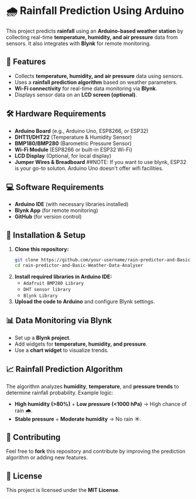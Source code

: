 # 🌧️ Rainfall Prediction Using Arduino

This project predicts **rainfall** using an **Arduino-based weather station** by collecting real-time **temperature, humidity, and air pressure** data from sensors. It also integrates with **Blynk** for remote monitoring.

## 📌 Features
- Collects **temperature, humidity, and air pressure** data using sensors.
- Uses a **rainfall prediction algorithm** based on weather parameters.
- **Wi-Fi connectivity** for real-time data monitoring via **Blynk**.
- Displays sensor data on an **LCD screen (optional)**.

## 🛠️ Hardware Requirements
- **Arduino Board** (e.g., Arduino Uno, ESP8266, or ESP32)
- **DHT11/DHT22** (Temperature & Humidity Sensor)
- **BMP180/BMP280** (Barometric Pressure Sensor)
- **Wi-Fi Module** (ESP8266 or built-in ESP32 Wi-Fi)
- **LCD Display** (Optional, for local display)
- **Jumper Wires & Breadboard**
##NOTE: If you want to use blynk, ESP32 is your go-to soluton. Arduino Uno doesn't offer wifi facilities. 

## 💻 Software Requirements
- **Arduino IDE** (with necessary libraries installed)
- **Blynk App** (for remote monitoring)
- **GitHub** (for version control)

## 📜 Installation & Setup
1. **Clone this repository:**
   ```bash
   git clone https://github.com/your-username/rain-predictor-and-Basic-Weather-Data-Analyser.git
   cd rain-predictor-and-Basic-Weather-Data-Analyser
   ```
2. **Install required libraries in Arduino IDE:**
   - `Adafruit BMP280 Library`
   - `DHT sensor library`
   - `Blynk Library`
3. **Upload the code to Arduino** and configure Blynk settings.

## 📊 Data Monitoring via Blynk
- Set up a **Blynk project**.
- Add widgets for **temperature, humidity, and pressure**.
- Use a **chart widget** to visualize trends.

## 📈 Rainfall Prediction Algorithm
The algorithm analyzes **humidity**, **temperature**, and **pressure trends** to determine rainfall probability. Example logic:
- **High humidity (>80%)** + **Low pressure (<1000 hPa)** → High chance of rain 🌧️.
- **Stable pressure** + **Moderate humidity** → No rain ☀️.

## 🤝 Contributing
Feel free to **fork** this repository and contribute by improving the prediction algorithm or adding new features.

## 📜 License
This project is licensed under the **MIT License**.
